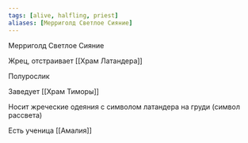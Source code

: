 ```yaml
---
tags: [alive, halfling, priest]
aliases: [Мерриголд Светлое Сияние]
---
```


Мерриголд Светлое Сияние

Жрец, отстраивает [[Храм Латандера]]

Полурослик

Заведует [[Храм Тиморы]]

Носит жреческие одеяния с символом латандера на груди (символ рассвета)

Есть ученица [[Амалия]]
